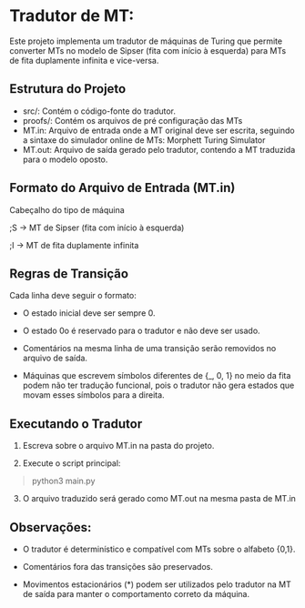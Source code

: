 # Tradutor de MT:
Este projeto implementa um tradutor de máquinas de Turing que permite converter MTs no modelo de Sipser (fita com início à esquerda) para MTs de fita duplamente infinita e vice-versa.

## Estrutura do Projeto

* src/: Contém o código-fonte do tradutor.
* proofs/: Contém os arquivos de pré configuração das MTs
* MT.in: Arquivo de entrada onde a MT original deve ser escrita, seguindo a sintaxe do simulador online de MTs: Morphett Turing Simulator
* MT.out: Arquivo de saída gerado pelo tradutor, contendo a MT traduzida para o modelo oposto.

## Formato do Arquivo de Entrada (MT.in)

Cabeçalho do tipo de máquina

;S → MT de Sipser (fita com início à esquerda)

;I → MT de fita duplamente infinita

## Regras de Transição
Cada linha deve seguir o formato: <current state> <current symbol> <new symbol> <direction> <new state>

* O estado inicial deve ser sempre 0.

* O estado 0o é reservado para o tradutor e não deve ser usado.

* Comentários na mesma linha de uma transição serão removidos no arquivo de saída.

* Máquinas que escrevem símbolos diferentes de {_, 0, 1} no meio da fita podem não ter tradução funcional, pois o tradutor não gera estados que movam esses símbolos para a direita.

## Executando o Tradutor

1. Escreva sobre o arquivo MT.in na pasta do projeto.

2. Execute o script principal:

> python3 main.py

3. O arquivo traduzido será gerado como MT.out na mesma pasta de MT.in

## Observações:

* O tradutor é determinístico e compatível com MTs sobre o alfabeto {0,1}.

* Comentários fora das transições são preservados.

* Movimentos estacionários (*) podem ser utilizados pelo tradutor na MT de saída para manter o comportamento correto da máquina.

